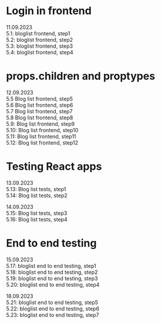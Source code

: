 # Login in frontend  

11.09.2023  
5.1: bloglist frontend, step1  
5.2: bloglist frontend, step2  
5.3: bloglist frontend, step3  
5.4: bloglist frontend, step4  

# props.children and proptypes  
12.09.2023  
5.5 Blog list frontend, step5  
5.6 Blog list frontend, step6  
5.7 Blog list frontend, step7  
5.8 Blog list frontend, step8  
5.9: Blog list frontend, step9  
5.10: Blog list frontend, step10  
5.11: Blog list frontend, step11  
5.12: Blog list frontend, step12  

# Testing React apps
13.09.2023  
5.13: Blog list tests, step1  
5.14: Blog list tests, step2  

14.09.2023  
5.15: Blog list tests, step3  
5.16: Blog list tests, step4  


# End to end testing  
15.09.2023  
5.17: bloglist end to end testing, step1  
5.18: bloglist end to end testing, step2  
5.19: bloglist end to end testing, step3  
5.20: bloglist end to end testing, step4  

18.09.2023  
5.21: bloglist end to end testing, step5  
5.22: bloglist end to end testing, step6  
5.23: bloglist end to end testing, step7  
















